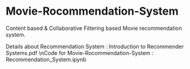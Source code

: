 # Movie-Rocommendation-System

Content based & Collaborative Filtering based Movie recommendation system.

Details about Recommendation System : Introduction to Recommender Systems.pdf
\nCode for Movie-Rocommendation-System : Recommendation_System.ipynb
